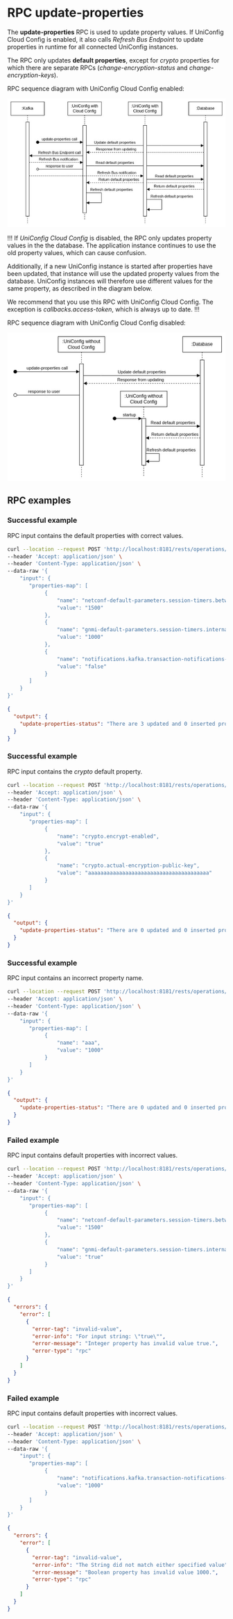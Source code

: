 # RPC update-properties

The **update-properties** RPC is used to update property values. If UniConfig Cloud Config is enabled, it also calls *Refresh Bus Endpoint* to update properties in runtime for all connected UniConfig instances.

The RPC only updates **default properties**, except for *crypto* properties for which there are separate RPCs  (*change-encryption-status* and *change-encryption-keys*).

RPC sequence diagram with UniConfig Cloud Config enabled:

![update-with-ucc](update-with-ucc.jpg)

!!!
If *UniConfig Cloud Config* is disabled, the RPC only updates property values in the the database. The application instance continues to use the old property values, which can cause confusion.

Additionally, if a new UniConfig instance is started after properties have been updated, that instance will use the updated property values from the database. UniConfig instances will therefore use different values for the same property, as described in the diagram below.

We recommend that you use this RPC with UniConfig Cloud Config. The exception is *callbacks.access-token*, which is always up to date.
!!!

RPC sequence diagram with UniConfig Cloud Config disabled:

![update-without-ucc](update-without-ucc.jpg)

## RPC examples

### Successful example

RPC input contains the default properties with correct values.

```bash RPC Request
curl --location --request POST 'http://localhost:8181/rests/operations/uniconfig-manager:update-properties' \
--header 'Accept: application/json' \
--header 'Content-Type: application/json' \
--data-raw '{
    "input": {
       "properties-map": [
            {
                "name": "netconf-default-parameters.session-timers.between-attempts-timeout",
                "value": "1500"
            },
            {
                "name": "gnmi-default-parameters.session-timers.internal-transaction-timeout",
                "value": "1000"
            },
            {
                "name": "notifications.kafka.transaction-notifications-enabled",
                "value": "false"
            }
       ]
    }
}'
```

```json RPC Response, Status: 200
{
  "output": {
    "update-properties-status": "There are 3 updated and 0 inserted properties successfully. Ignored keys: []"
  }
}
```

### Successful example

RPC input contains the *crypto* default property.

```bash RPC Request
curl --location --request POST 'http://localhost:8181/rests/operations/uniconfig-manager:update-properties' \
--header 'Accept: application/json' \
--header 'Content-Type: application/json' \
--data-raw '{
    "input": {
       "properties-map": [
            {
                "name": "crypto.encrypt-enabled",
                "value": "true"
            },
            {
                "name": "crypto.actual-encryption-public-key",
                "value": "aaaaaaaaaaaaaaaaaaaaaaaaaaaaaaaaaaaaaaa"
            }
       ]
    }
}'
```

```json RPC Response, Status: 200
{
  "output": {
    "update-properties-status": "There are 0 updated and 0 inserted properties successfully. Ignored keys: [crypto.encrypt-enabled, crypto.actual-encryption-public-key]"
  }
}
```

### Successful example

RPC input contains an incorrect property name.

```bash RPC Request
curl --location --request POST 'http://localhost:8181/rests/operations/uniconfig-manager:update-properties' \
--header 'Accept: application/json' \
--header 'Content-Type: application/json' \
--data-raw '{
    "input": {
       "properties-map": [
            {
                "name": "aaa",
                "value": "1000"
            }
       ]
    }
}'
```

```json RPC Response, Status: 200
{
  "output": {
    "update-properties-status": "There are 0 updated and 0 inserted properties successfully. Ignored keys: [aaa]"
  }
}
```

### Failed example

RPC input contains default properties with incorrect values.

```bash RPC Request
curl --location --request POST 'http://localhost:8181/rests/operations/uniconfig-manager:update-properties' \
--header 'Accept: application/json' \
--header 'Content-Type: application/json' \
--data-raw '{
    "input": {
       "properties-map": [
            {
                "name": "netconf-default-parameters.session-timers.between-attempts-timeout",
                "value": "1500"
            },
            {
                "name": "gnmi-default-parameters.session-timers.internal-transaction-timeout",
                "value": "true"
            }
       ]
    }
}'
```

```json RPC Response, Status: 400
{
  "errors": {
    "error": [
      {
        "error-tag": "invalid-value",
        "error-info": "For input string: \"true\"",
        "error-message": "Integer property has invalid value true.",
        "error-type": "rpc"
      }
    ]
  }
}
```

### Failed example

RPC input contains default properties with incorrect values.

```bash RPC Request
curl --location --request POST 'http://localhost:8181/rests/operations/uniconfig-manager:update-properties' \
--header 'Accept: application/json' \
--header 'Content-Type: application/json' \
--data-raw '{
    "input": {
       "properties-map": [
            {
                "name": "notifications.kafka.transaction-notifications-enabled",
                "value": "1000"
            }
       ]
    }
}'
```

```json RPC Response, Status: 400
{
  "errors": {
    "error": [
      {
        "error-tag": "invalid-value",
        "error-info": "The String did not match either specified value",
        "error-message": "Boolean property has invalid value 1000.",
        "error-type": "rpc"
      }
    ]
  }
}
```
